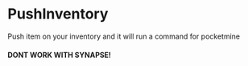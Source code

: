 # PushInventory

Push item on your inventory and it will run a command for pocketmine

#### DONT WORK WITH SYNAPSE!
